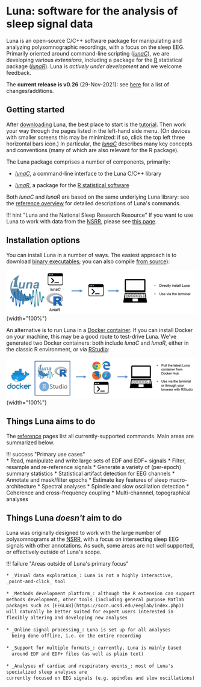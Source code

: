 # Luna: software for the analysis of sleep signal data

Luna is an open-source C/C++ software package for manipulating and
analyzing polysomnographic recordings, with a focus on the sleep EEG.
Primarily oriented around command-line scripting
([_lunaC_](luna/args.md)), we are developing various _extensions_,
including a package for the [R](https://www.r-project.org/)
statistical package ([_lunaR_](ext/R/index.md)). Luna is _actively under
development_ and we welcome feedback.  

The
__current release is v0.26__ (29-Nov-2021): see [here](updates.md) for
a list of changes/additions.   
    
## Getting started
 
After [downloading](download/index.md) Luna, the best place to start
is the [tutorial](tut/tut1.md).  Then work your way through the pages
listed in the left-hand side menu.  (On devices with smaller screens
this may be minimized: if so, click the top left three horizontal bars
icon.)  In particular, the [_lunaC_](luna/args.md) describes many key
concepts and conventions (many of which are also relevant for the R
package).

The Luna package comprises a number of components, primarily:

- [_lunaC_](luna/args.md), a command-line interface to the Luna C/C++ library

- [_lunaR_](ext/R/index.md), a package for the [R statistical software](https://www.r-project.org/)

Both _lunaC_ and _lunaR_ are based on the same underlying Luna
library: see the [reference overview](ref/index.md) for
detailed descriptions of Luna's commands.

!!! hint "Luna and the National Sleep Research Resource"
    If you want to use Luna to work with data from the [NSRR](http://sleepdata.org), 
    please see [this page](nsrr.md).

## Installation options

You can install Luna in a number of ways.  The easiest approach is to
download [binary executables](download/exec.md); you
can also compile [from source](download/source.md)):

![img](img/install1.png){width="100%"}

An alternative is to run Luna in a [Docker container](download/docker.md).
If you can install Docker on your machine, this may be a good route to
test-drive Luna.  We've generated two Docker containers: both include
_lunaC_ and _lunaR_, either in the classic R environment, or
via [RStudio](https://www.rstudio.com):

![img](img/install2.png){width="100%"}
    
## Things Luna aims to do

The [reference](ref/index.md) pages list all currently-supported
commands. Main areas are summarized below.
 
!!! success "Primary use cases"    
    * Read, manipulate and write large sets of EDF and EDF+ signals 
    * Filter, resample and re-reference signals
    * Generate a variety of (per-epoch) summary statistics
    * Statistical artifact detection for EEG channels
    * Annotate and mask/filter epochs
    * Estimate key features of sleep macro-architecture
    * Spectral analyses
    * Spindle and slow oscillation detection
    * Coherence and cross-frequency coupling 
    * Multi-channnel, topographical analyses

## Things Luna _doesn't_ aim to do

Luna was originally designed to work with the large number of
polysomnograms at the [NSRR](http://sleepdata.org/), with a focus on
intersecting sleep EEG signals with other annotations.  As such, some
areas are not well supported, or effectively outside of Luna's scope.

!!! failure "Areas outside of Luna's primary focus"

    * _Visual data exploration_: Luna is not a highly interactive,
    _point-and-click_ tool
    
    * _Methods development platform_: although the R extension can support
    methods development, other tools (including general purpose Matlab
    packages such as [EEGLAB](https://sccn.ucsd.edu/eeglab/index.php))
    will naturally be better suited for expert users interested in
    flexibly altering and developing new analyses
    
    * _Online signal processing_: Luna is set up for all analyses
      being done offline, i.e. on the entire recording

    * _Support for multiple formats_: currently, Luna is mainly based
      around EDF and EDF+ files (as well as plain text)  
 
    * _Analyses of cardiac and respiratory events_: most of Luna's specialized sleep analyses are
    currently focused on EEG signals (e.g. spindles and slow oscillations)

